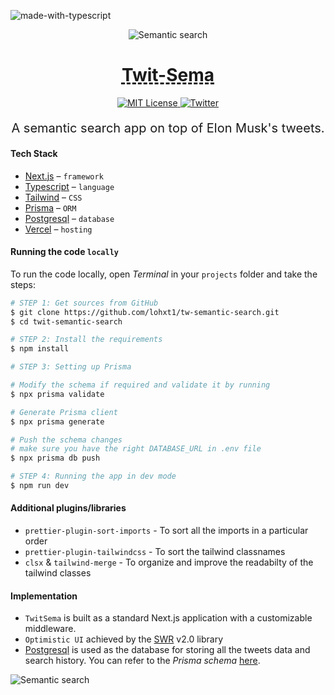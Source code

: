 ![made-with-typescript](https://shields.io/badge/TypeScript-3178C6?logo=TypeScript&logoColor=FFF&style=flat-square)

<div align="center" >
  <img align="center" src="https://lohxt1.github.io/_assets/semanticsearch.png" alt="Semantic search"/>
  <h1 
    align="center"
    style="text-decoration:underline;text-decoration-style:dashed"
  >Twit-Sema</h1>
  <a href="https://github.com/trpc/trpc/blob/main/LICENSE">
    <img alt="MIT License" src="https://img.shields.io/github/license/trpc/trpc" />
  </a>
  <a href="https://twitter.com/lohxt">
    <img alt="Twitter" src="https://img.shields.io/twitter/url.svg?label=%40lohxt&style=social&url=https%3A%2F%2Ftwitter.com%2Flohxt" />
  </a>
  <br />
</div>

<p align="center" style="font-weight:400;font-size:20px;">
  A semantic search app on top of Elon Musk's tweets.
</p>

#### Tech Stack

- [Next.js](https://nextjs.org/) – `framework`
- [Typescript](https://www.typescriptlang.org/) – `language`
- [Tailwind](https://tailwindcss.com/) – `CSS`
- [Prisma](https://prisma.io/) – `ORM`
- [Postgresql](https://railway.app/) – `database`
- [Vercel](https://vercel.com/) – `hosting`

#### Running the code `locally`

To run the code locally, open _Terminal_ in your `projects` folder and take the steps:

```bash
# STEP 1: Get sources from GitHub
$ git clone https://github.com/lohxt1/tw-semantic-search.git
$ cd twit-semantic-search

# STEP 2: Install the requirements
$ npm install

# STEP 3: Setting up Prisma

# Modify the schema if required and validate it by running
$ npx prisma validate

# Generate Prisma client
$ npx prisma generate

# Push the schema changes
# make sure you have the right DATABASE_URL in .env file
$ npx prisma db push

# STEP 4: Running the app in dev mode
$ npm run dev
```

#### Additional plugins/libraries

- `prettier-plugin-sort-imports` - To sort all the imports in a particular order
- `prettier-plugin-tailwindcss` - To sort the tailwind classnames
- `clsx` & `tailwind-merge` - To organize and improve the readabilty of the tailwind classes

#### Implementation

- `TwitSema` is built as a standard Next.js application with a customizable middleware.
- `Optimistic UI` achieved by the [SWR](https://github.com/vercel/swr) v2.0 library
- [Postgresql](https://www.planetscale.com/) is used as the database for storing all the tweets data and search history. You can refer to the _Prisma schema_ [here](/prisma/schema.prisma).

<img align="center" src="https://lohxt1.github.io/_assets/semanticsearchlight.png" alt="Semantic search"/>
